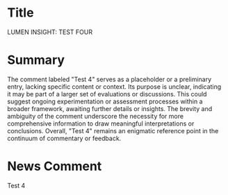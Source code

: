 # Title
LUMEN INSIGHT: TEST FOUR

# Summary
The comment labeled "Test 4" serves as a placeholder or a preliminary entry, lacking specific content or context. Its purpose is unclear, indicating it may be part of a larger set of evaluations or discussions. This could suggest ongoing experimentation or assessment processes within a broader framework, awaiting further details or insights. The brevity and ambiguity of the comment underscore the necessity for more comprehensive information to draw meaningful interpretations or conclusions. Overall, "Test 4" remains an enigmatic reference point in the continuum of commentary or feedback.

# News Comment
Test 4
